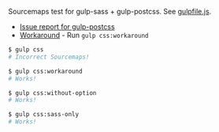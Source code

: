 Sourcemaps test for gulp-sass + gulp-postcss.
See [gulpfile.js](gulpfile.js).

* [Issue report for gulp-postcss](https://github.com/postcss/gulp-postcss/issues/64)
* [Workaround](https://github.com/htanjo/postcss-sourcemaps-test/pull/1/files) - Run `gulp css:workaround`

```sh
$ gulp css
# Incorrect Sourcemaps!

$ gulp css:workaround
# Works!

$ gulp css:without-option
# Works!

$ gulp css:sass-only
# Works!
```
